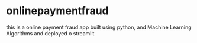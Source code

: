 # onlinepaymentfraud
this is a online payment fraud app built using python, and Machine Learning Algorithms and deployed o streamlit
